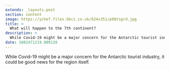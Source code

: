 ```yaml
--- 
extends: _layouts.post 
section: content 
image: https://ychef.files.bbci.co.uk/624x351/p08tsgrd.jpg 
title: > 
  What will happen to the 7th continent? 
description: > 
  While Covid-19 might be a major concern for the Antarctic tourist industry, it could be good news for the region itself. 
date: 1602471219.009128 
--- 
```

While Covid-19 might be a major concern for the Antarctic tourist industry, it could be good news for the region itself.